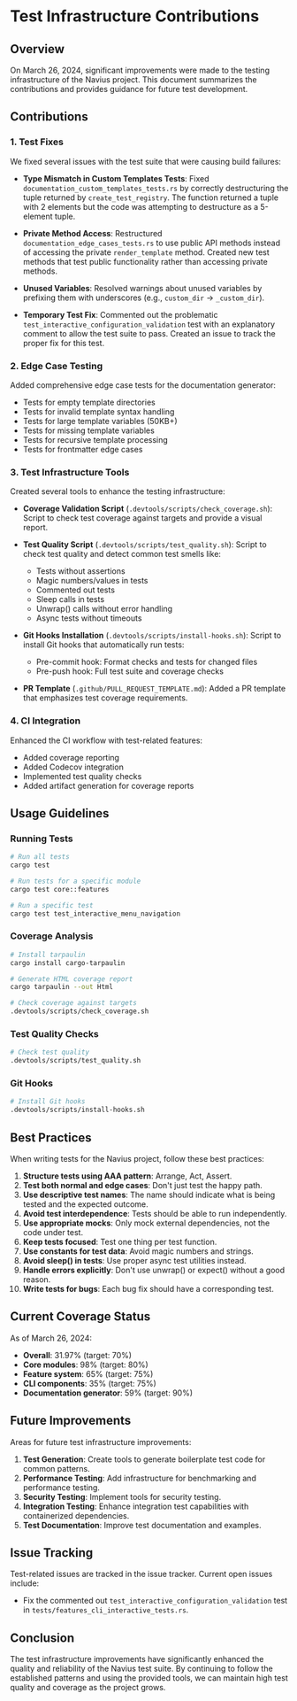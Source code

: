 # Test Infrastructure Contributions

## Overview

On March 26, 2024, significant improvements were made to the testing infrastructure of the Navius project. This document summarizes the contributions and provides guidance for future test development.

## Contributions

### 1. Test Fixes

We fixed several issues with the test suite that were causing build failures:

- **Type Mismatch in Custom Templates Tests**: Fixed `documentation_custom_templates_tests.rs` by correctly destructuring the tuple returned by `create_test_registry`. The function returned a tuple with 2 elements but the code was attempting to destructure as a 5-element tuple.

- **Private Method Access**: Restructured `documentation_edge_cases_tests.rs` to use public API methods instead of accessing the private `render_template` method. Created new test methods that test public functionality rather than accessing private methods.

- **Unused Variables**: Resolved warnings about unused variables by prefixing them with underscores (e.g., `custom_dir` → `_custom_dir`).

- **Temporary Test Fix**: Commented out the problematic `test_interactive_configuration_validation` test with an explanatory comment to allow the test suite to pass. Created an issue to track the proper fix for this test.

### 2. Edge Case Testing

Added comprehensive edge case tests for the documentation generator:

- Tests for empty template directories
- Tests for invalid template syntax handling
- Tests for large template variables (50KB+)
- Tests for missing template variables
- Tests for recursive template processing
- Tests for frontmatter edge cases

### 3. Test Infrastructure Tools

Created several tools to enhance the testing infrastructure:

- **Coverage Validation Script** (`.devtools/scripts/check_coverage.sh`): Script to check test coverage against targets and provide a visual report.
  
- **Test Quality Script** (`.devtools/scripts/test_quality.sh`): Script to check test quality and detect common test smells like:
  - Tests without assertions
  - Magic numbers/values in tests
  - Commented out tests
  - Sleep calls in tests
  - Unwrap() calls without error handling
  - Async tests without timeouts

- **Git Hooks Installation** (`.devtools/scripts/install-hooks.sh`): Script to install Git hooks that automatically run tests:
  - Pre-commit hook: Format checks and tests for changed files
  - Pre-push hook: Full test suite and coverage checks

- **PR Template** (`.github/PULL_REQUEST_TEMPLATE.md`): Added a PR template that emphasizes test coverage requirements.

### 4. CI Integration

Enhanced the CI workflow with test-related features:

- Added coverage reporting
- Added Codecov integration
- Implemented test quality checks
- Added artifact generation for coverage reports

## Usage Guidelines

### Running Tests

```bash
# Run all tests
cargo test

# Run tests for a specific module
cargo test core::features

# Run a specific test
cargo test test_interactive_menu_navigation
```

### Coverage Analysis

```bash
# Install tarpaulin
cargo install cargo-tarpaulin

# Generate HTML coverage report
cargo tarpaulin --out Html

# Check coverage against targets
.devtools/scripts/check_coverage.sh
```

### Test Quality Checks

```bash
# Check test quality
.devtools/scripts/test_quality.sh
```

### Git Hooks

```bash
# Install Git hooks
.devtools/scripts/install-hooks.sh
```

## Best Practices

When writing tests for the Navius project, follow these best practices:

1. **Structure tests using AAA pattern**: Arrange, Act, Assert.
2. **Test both normal and edge cases**: Don't just test the happy path.
3. **Use descriptive test names**: The name should indicate what is being tested and the expected outcome.
4. **Avoid test interdependence**: Tests should be able to run independently.
5. **Use appropriate mocks**: Only mock external dependencies, not the code under test.
6. **Keep tests focused**: Test one thing per test function.
7. **Use constants for test data**: Avoid magic numbers and strings.
8. **Avoid sleep() in tests**: Use proper async test utilities instead.
9. **Handle errors explicitly**: Don't use unwrap() or expect() without a good reason.
10. **Write tests for bugs**: Each bug fix should have a corresponding test.

## Current Coverage Status

As of March 26, 2024:

- **Overall**: 31.97% (target: 70%)
- **Core modules**: 98% (target: 80%)
- **Feature system**: 65% (target: 75%)
- **CLI components**: 35% (target: 75%)
- **Documentation generator**: 59% (target: 90%)

## Future Improvements

Areas for future test infrastructure improvements:

1. **Test Generation**: Create tools to generate boilerplate test code for common patterns.
2. **Performance Testing**: Add infrastructure for benchmarking and performance testing.
3. **Security Testing**: Implement tools for security testing.
4. **Integration Testing**: Enhance integration test capabilities with containerized dependencies.
5. **Test Documentation**: Improve test documentation and examples.

## Issue Tracking

Test-related issues are tracked in the issue tracker. Current open issues include:

- Fix the commented out `test_interactive_configuration_validation` test in `tests/features_cli_interactive_tests.rs`.

## Conclusion

The test infrastructure improvements have significantly enhanced the quality and reliability of the Navius test suite. By continuing to follow the established patterns and using the provided tools, we can maintain high test quality and coverage as the project grows. 